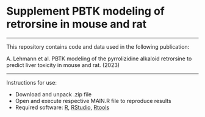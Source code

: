 # Supplement PBTK modeling of retrorsine in mouse and rat

___

This repository contains code and data used in the following publication:

A. Lehmann et al. PBTK modeling of the pyrrolizidine alkaloid retrorsine to predict liver toxicity in mouse and rat. (2023)

___

Instructions for use:
* Download and unpack .zip file
*	Open and execute respective MAIN.R file to reproduce results
*	Required software: [R](https://www.r-project.org/), [RStudio](https://support--rstudio-com.netlify.app/products/rstudio/download/), [Rtools](https://cran.r-project.org/bin/windows/Rtools/)
